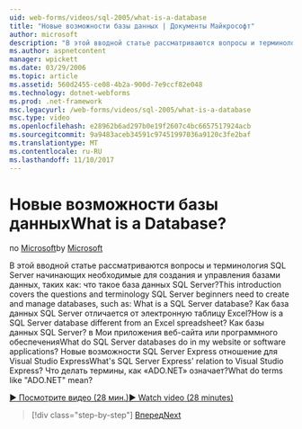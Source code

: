 ```yaml
---
uid: web-forms/videos/sql-2005/what-is-a-database
title: "Новые возможности базы данных | Документы Майкрософт"
author: microsoft
description: "В этой вводной статье рассматриваются вопросы и терминология SQL Server начинающих необходимые для создания и управления базами данных, таких как: что такое база данных SQL Server? Как..."
ms.author: aspnetcontent
manager: wpickett
ms.date: 03/29/2006
ms.topic: article
ms.assetid: 560d2455-ce08-4b2a-900d-7e9ccf82e048
ms.technology: dotnet-webforms
ms.prod: .net-framework
msc.legacyurl: /web-forms/videos/sql-2005/what-is-a-database
msc.type: video
ms.openlocfilehash: e28962b6ad297b0e19f2607c4bc6657517924acb
ms.sourcegitcommit: 9a9483aceb34591c97451997036a9120c3fe2baf
ms.translationtype: MT
ms.contentlocale: ru-RU
ms.lasthandoff: 11/10/2017
---
```

<a name="what-is-a-database"></a><span data-ttu-id="1c6d5-105">Новые возможности базы данных</span><span class="sxs-lookup"><span data-stu-id="1c6d5-105">What is a Database?</span></span>
====================
<span data-ttu-id="1c6d5-106">по [Microsoft](https://github.com/microsoft)</span><span class="sxs-lookup"><span data-stu-id="1c6d5-106">by [Microsoft](https://github.com/microsoft)</span></span>

<span data-ttu-id="1c6d5-107">В этой вводной статье рассматриваются вопросы и терминология SQL Server начинающих необходимые для создания и управления базами данных, таких как: что такое база данных SQL Server?</span><span class="sxs-lookup"><span data-stu-id="1c6d5-107">This introduction covers the questions and terminology SQL Server beginners need to create and manage databases, such as: What is a SQL Server database?</span></span> <span data-ttu-id="1c6d5-108">Как база данных SQL Server отличается от электронную таблицу Excel?</span><span class="sxs-lookup"><span data-stu-id="1c6d5-108">How is a SQL Server database different from an Excel spreadsheet?</span></span> <span data-ttu-id="1c6d5-109">Как базы данных SQL Server? в Мои приложения веб-сайта или программного обеспечения</span><span class="sxs-lookup"><span data-stu-id="1c6d5-109">What do SQL Server databases do in my website or software applications?</span></span> <span data-ttu-id="1c6d5-110">Новые возможности SQL Server Express отношение для Visual Studio Express</span><span class="sxs-lookup"><span data-stu-id="1c6d5-110">What's SQL Server Express' relation to Visual Studio Express?</span></span> <span data-ttu-id="1c6d5-111">Что делать термины, как «ADO.NET» означает?</span><span class="sxs-lookup"><span data-stu-id="1c6d5-111">What do terms like "ADO.NET" mean?</span></span>

[<span data-ttu-id="1c6d5-112">&#9654; Посмотрите видео (28 мин.)</span><span class="sxs-lookup"><span data-stu-id="1c6d5-112">&#9654; Watch video (28 minutes)</span></span>](https://channel9.msdn.com/Blogs/ASP-NET-Site-Videos/what-is-a-database)

>[!div class="step-by-step"]
[<span data-ttu-id="1c6d5-113">Вперед</span><span class="sxs-lookup"><span data-stu-id="1c6d5-113">Next</span></span>](understanding-database-tables-and-records.md)
